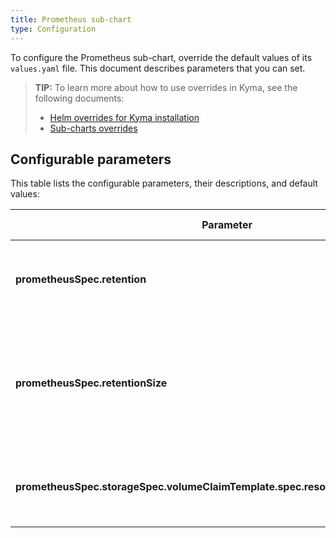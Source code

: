 ```yaml
---
title: Prometheus sub-chart
type: Configuration
---
```


To configure the Prometheus sub-chart, override the default values of its `values.yaml` file. This document describes parameters that you can set.

>**TIP:** To learn more about how to use overrides in Kyma, see the following documents:
>* [Helm overrides for Kyma installation](/root/kyma/#configuration-helm-overrides-for-kyma-installation)
>* [Sub-charts overrides](/root/kyma/#configuration-helm-overrides-for-kyma-installation-sub-chart-overrides)

## Configurable parameters

This table lists the configurable parameters, their descriptions, and default values:

| Parameter | Description | Default value |
|-----------|-------------|---------------|
| **prometheusSpec.retention** | Specifies a period for which Prometheus stores the metrics.| `1d` |
| **prometheusSpec.retentionSize** | Maximum number of bytes that storage blocks can use. The oldest data will be removed first.| `2GB` |
| **prometheusSpec.storageSpec.volumeClaimTemplate.spec.resources.requests.storage** | Specifies the size of a Persistent Volume Claim (PVC). | `10Gi` |
